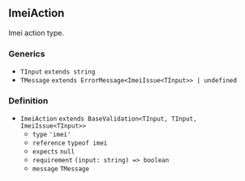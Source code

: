 ImeiAction
----------

Imei action type.

### Generics

*   `TInput` `extends string`
*   `TMessage` `extends ErrorMessage<ImeiIssue<TInput>> | undefined`

### Definition

*   `ImeiAction` `extends BaseValidation<TInput, TInput, ImeiIssue<TInput>>`
    *   `type` `'imei'`
    *   `reference` `typeof imei`
    *   `expects` `null`
    *   `requirement` `(input: string) => boolean`
    *   `message` `TMessage`